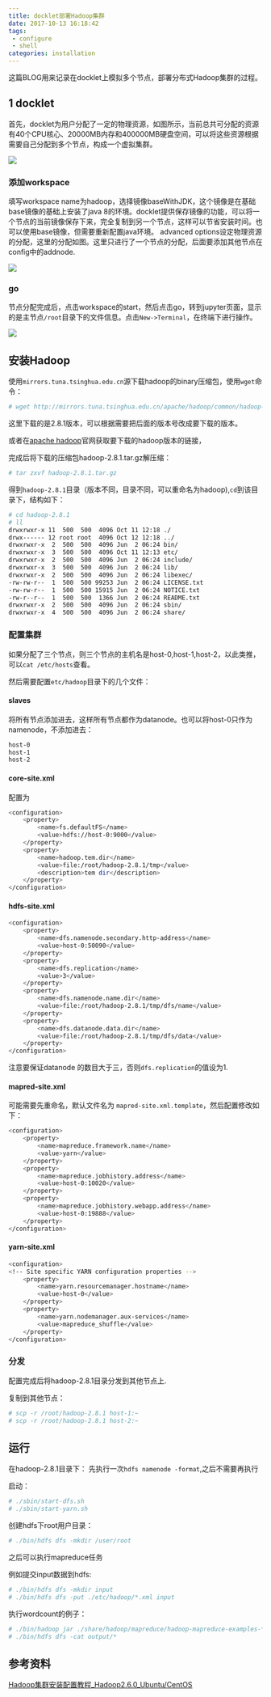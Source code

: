 ```yaml
---
title: docklet部署Hadoop集群
date: 2017-10-13 16:18:42
tags: 
 - configure
 - shell
categories: installation
---
```


这篇BLOG用来记录在docklet上模拟多个节点，部署分布式Hadoop集群的过程。

<!--more-->

## 1 docklet

首先，docklet为用户分配了一定的物理资源，如图所示，当前总共可分配的资源有40个CPU核心、20000MB内存和400000MB硬盘空间，可以将这些资源根据需要自己分配到多个节点，构成一个虚拟集群。

![](/images/1013-1.png)

### 添加workspace

填写workspace name为hadoop，选择镜像baseWithJDK，这个镜像是在基础base镜像的基础上安装了java 8的环境。docklet提供保存镜像的功能，可以将一个节点的当前镜像保存下来，完全复制到另一个节点，这样可以节省安装时间。也可以使用base镜像，但需要重新配置java环境。 
advanced options设定物理资源的分配，这里的分配如图。这里只进行了一个节点的分配，后面要添加其他节点在config中的addnode.

![](/images/1013-2.png)

### go

节点分配完成后，点击workspace的start，然后点击go，转到jupyter页面，显示的是主节点`/root`目录下的文件信息。点击`New->Terminal`，在终端下进行操作。

![](/images/1013-3.png)

## 安装Hadoop

使用`mirrors.tuna.tsinghua.edu.cn`源下载hadoop的binary压缩包，使用`wget`命令：

``` bash 
# wget http://mirrors.tuna.tsinghua.edu.cn/apache/hadoop/common/hadoop-2.8.1/hadoop-2.8.1.tar.gz
```

这里下载的是2.8.1版本，可以根据需要把后面的版本号改成要下载的版本。

或者在[apache hadoop](http://hadoop.apache.org/releases.html#08+June%2C+2017%3A+Release+2.8.1+available)官网获取要下载的hadoop版本的链接，

完成后将下载的压缩包hadoop-2.8.1.tar.gz解压缩：

``` bash
# tar zxvf hadoop-2.8.1.tar.gz
```

得到`hadoop-2.8.1`目录（版本不同，目录不同，可以重命名为hadoop),`cd`到该目录下，结构如下：

``` bash
# cd hadoop-2.8.1
# ll
drwxrwxr-x 11  500  500  4096 Oct 11 12:18 ./ 
drwx------ 12 root root  4096 Oct 12 12:18 ../ 
drwxrwxr-x  2  500  500  4096 Jun  2 06:24 bin/
drwxrwxr-x  3  500  500  4096 Oct 11 12:13 etc/
drwxrwxr-x  2  500  500  4096 Jun  2 06:24 include/
drwxrwxr-x  3  500  500  4096 Jun  2 06:24 lib/ 
drwxrwxr-x  2  500  500  4096 Jun  2 06:24 libexec/
-rw-rw-r--  1  500  500 99253 Jun  2 06:24 LICENSE.txt        
-rw-rw-r--  1  500  500 15915 Jun  2 06:24 NOTICE.txt     
-rw-r--r--  1  500  500  1366 Jun  2 06:24 README.txt   
drwxrwxr-x  2  500  500  4096 Jun  2 06:24 sbin/      
drwxrwxr-x  4  500  500  4096 Jun  2 06:24 share/
```

### 配置集群

如果分配了三个节点，则三个节点的主机名是host-0,host-1,host-2，以此类推，可以`cat /etc/hosts`查看。 

然后需要配置`etc/hadoop`目录下的几个文件：

#### slaves

将所有节点添加进去，这样所有节点都作为datanode。也可以将host-0只作为namenode，不添加进去：

``` bash
host-0
host-1
host-2
```

#### core-site.xml

配置为

``` bash
<configuration> 
    <property>   
        <name>fs.defaultFS</name> 
        <value>hdfs://host-0:9000</value> 
    </property>             
    <property>       
        <name>hadoop.tem.dir</name>
        <value>file:/root/hadoop-2.8.1/tmp</value>
        <description>tem dir</description>   
    </property>      
</configuration> 
```

#### hdfs-site.xml

``` bash
<configuration>   
    <property>     
        <name>dfs.namenode.secondary.http-address</name>   
        <value>host-0:50090</value>   
    </property>       
    <property>       
        <name>dfs.replication</name>  
        <value>3</value>    
    </property>        
    <property>         
        <name>dfs.namenode.name.dir</name>  
        <value>file:/root/hadoop-2.8.1/tmp/dfs/name</value> 
    </property>         
    <property>           
        <name>dfs.datanode.data.dir</name>  
        <value>file:/root/hadoop-2.8.1/tmp/dfs/data</value> 
    </property>      
</configuration>
```
注意要保证datanode 的数目大于三，否则`dfs.replication`的值设为1.

####  mapred-site.xml

可能需要先重命名，默认文件名为 `mapred-site.xml.template`，然后配置修改如下：

``` bash
<configuration>  
    <property>     
        <name>mapreduce.framework.name</name>    
        <value>yarn</value>     
    </property>        
    <property>         
        <name>mapreduce.jobhistory.address</name> 
        <value>host-0:10020</value>       
    </property>                
    <property>               
        <name>mapreduce.jobhistory.webapp.address</name> 
        <value>host-0:19888</value>           
    </property>                    
</configuration>
```

#### yarn-site.xml

``` bash
<configuration>   
<!-- Site specific YARN configuration properties -->  
    <property>          
        <name>yarn.resourcemanager.hostname</name> 
        <value>host-0</value>  
    </property>           
    <property>                
        <name>yarn.nodemanager.aux-services</name> 
        <value>mapreduce_shuffle</value>   
    </property>    
</configuration>
```

### 分发

配置完成后将hadoop-2.8.1目录分发到其他节点上.

复制到其他节点：

``` bash
# scp -r /root/hadoop-2.8.1 host-1:~
# scp -r /root/hadoop-2.8.1 host-2:~
```

## 运行

在hadoop-2.8.1目录下：
先执行一次`hdfs namenode -format`,之后不需要再执行

启动：

``` bash
# ./sbin/start-dfs.sh
# ./sbin/start-yarn.sh
```

创建hdfs下root用户目录：

``` bash
# ./bin/hdfs dfs -mkdir /user/root
```

之后可以执行mapreduce任务

例如提交input数据到hdfs:

``` bash
# ./bin/hdfs dfs -mkdir input
# ./bin/hdfs dfs -put ./etc/hadoop/*.xml input
```

执行wordcount的例子：

``` bash
# ./bin/hadoop jar ./share/hadoop/mapreduce/hadoop-mapreduce-examples-*.jar wordcount input output
# ./bin/hdfs dfs -cat output/*
```

## 参考资料

[Hadoop集群安装配置教程_Hadoop2.6.0_Ubuntu/CentOS](http://www.powerxing.com/install-hadoop-cluster/)
